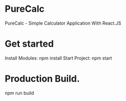 # PureCalc
PureCalc - Simple Calculator Application With React.JS
# Get started
Install Modules: npm install
Start Project: npm start

# Production Build.
npm run build
